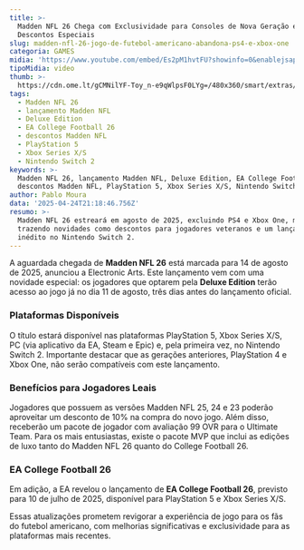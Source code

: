 ```yaml
---
title: >-
  Madden NFL 26 Chega com Exclusividade para Consoles de Nova Geração e
  Descontos Especiais
slug: madden-nfl-26-jogo-de-futebol-americano-abandona-ps4-e-xbox-one
categoria: GAMES
midia: 'https://www.youtube.com/embed/Es2pM1hvtFU?showinfo=0&enablejsapi=1'
tipoMidia: video
thumb: >-
  https://cdn.ome.lt/gCMNilYF-Toy_n-e9qWlpsF0LYg=/480x360/smart/extras/conteudos/Design_sem_nome_-_2025-04-24T180504.935.png
tags:
  - Madden NFL 26
  - lançamento Madden NFL
  - Deluxe Edition
  - EA College Football 26
  - descontos Madden NFL
  - PlayStation 5
  - Xbox Series X/S
  - Nintendo Switch 2
keywords: >-
  Madden NFL 26, lançamento Madden NFL, Deluxe Edition, EA College Football 26,
  descontos Madden NFL, PlayStation 5, Xbox Series X/S, Nintendo Switch 2
author: Pablo Moura
data: '2025-04-24T21:18:46.756Z'
resumo: >-
  Madden NFL 26 estreará em agosto de 2025, excluindo PS4 e Xbox One, mas
  trazendo novidades como descontos para jogadores veteranos e um lançamento
  inédito no Nintendo Switch 2.
---
```


A aguardada chegada de **Madden NFL 26** está marcada para 14 de agosto de 2025, anunciou a Electronic Arts. Este lançamento vem com uma novidade especial: os jogadores que optarem pela **Deluxe Edition** terão acesso ao jogo já no dia 11 de agosto, três dias antes do lançamento oficial. 

### Plataformas Disponíveis

O título estará disponível nas plataformas PlayStation 5, Xbox Series X/S, PC (via aplicativo da EA, Steam e Epic) e, pela primeira vez, no Nintendo Switch 2. Importante destacar que as gerações anteriores, PlayStation 4 e Xbox One, não serão compatíveis com este lançamento. 

### Benefícios para Jogadores Leais

Jogadores que possuem as versões Madden NFL 25, 24 e 23 poderão aproveitar um desconto de 10% na compra do novo jogo. Além disso, receberão um pacote de jogador com avaliação 99 OVR para o Ultimate Team. Para os mais entusiastas, existe o pacote MVP que inclui as edições de luxo tanto do Madden NFL 26 quanto do College Football 26. 

### EA College Football 26

Em adição, a EA revelou o lançamento de **EA College Football 26**, previsto para 10 de julho de 2025, disponível para PlayStation 5 e Xbox Series X/S. 

Essas atualizações prometem revigorar a experiência de jogo para os fãs do futebol americano, com melhorias significativas e exclusividade para as plataformas mais recentes.
